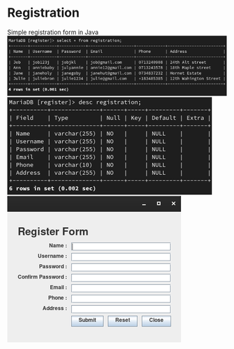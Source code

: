 # Registration
Simple registration form in Java
<img src="db.png">
<br>
<img src="desc.png">
<br>
<img src="out.png">
